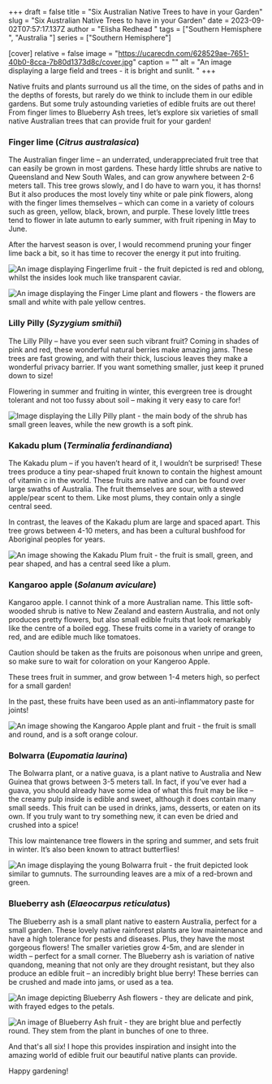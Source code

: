 +++
draft = false
title = "Six Australian Native Trees to have in your Garden"
slug = "Six Australian Native Trees to have in your Garden"
date = 2023-09-02T07:57:17.137Z
author = "Elisha Redhead "
tags = ["Southern Hemisphere ", "Australia "]
series = ["Southern Hemisphere"]

[cover]
relative = false
image = "https://ucarecdn.com/628529ae-7651-40b0-8cca-7b80d1373d8c/cover.jpg"
caption = ""
alt = "An image displaying a large field and trees - it is bright and sunlit.  "
+++

Native fruits and plants surround us all the time, on the sides of paths and in the depths of forests, but rarely do we think to include them in our edible gardens. But some truly astounding varieties of edible fruits are out there! From finger limes to Blueberry Ash trees, let’s explore six varieties of small native Australian trees that can provide fruit for your garden!

### **Finger lime (*Citrus australasica*)**  

The Australian finger lime – an underrated, underappreciated fruit tree that can easily be grown in most gardens. These hardy little shrubs are native to Queensland and New South Wales, and can grow anywhere between 2-6 meters tall. This tree grows slowly, and I do have to warn you, it has thorns! But it also produces the most lovely tiny white or pale pink flowers, along with the finger limes themselves – which can come in a variety of colours such as green, yellow, black, brown, and purple. These lovely little trees tend to flower in late autumn to early summer, with fruit ripening in May to June.

After the harvest season is over, I would recommend pruning your finger lime back a bit, so it has time to recover the energy it put into fruiting.

![An image displaying Fingerlime fruit - the fruit depicted is red and oblong, whilst the insides look much like transparent caviar.](https://ucarecdn.com/b216fc3d-97ba-4416-ad7b-ef101f585171/shutterstock_1431545150.webp)

![An image displaying the Finger Lime plant and flowers - the flowers are small and white with pale yellow centres. ](https://ucarecdn.com/163f38dc-7c6f-4202-933c-19e8f13540e2/shutterstock_1431700487.webp)

### **Lilly Pilly (*Syzygium smithii*)**  

The Lilly Pilly – have you ever seen such vibrant fruit? Coming in shades of pink and red, these wonderful natural berries make amazing jams. These trees are fast growing, and with their thick, luscious leaves they make a wonderful privacy barrier. If you want something smaller, just keep it pruned down to size!

Flowering in summer and fruiting in winter, this evergreen tree is drought tolerant and not too fussy about soil – making it very easy to care for!

![Image displaying the Lilly Pilly plant - the main body of the shrub has small green leaves, while the new growth is a soft pink.](https://ucarecdn.com/6147165c-603b-41d6-90c3-c8912cab078a/shutterstock_2116815545.webp)

### **Kakadu plum (*Terminalia ferdinandiana*)**

The Kakadu plum – if you haven’t heard of it, I wouldn’t be surprised! These trees produce a tiny pear-shaped fruit known to contain the highest amount of vitamin c in the world. These fruits are native and can be found over large swaths of Australia. The fruit themselves are sour, with a stewed apple/pear scent to them. Like most plums, they contain only a single central seed.

In contrast, the leaves of the Kakadu plum are large and spaced apart. This tree grows between 4-10 meters, and has been a cultural bushfood for Aboriginal peoples for years.

![An image showing the Kakadu Plum fruit - the fruit is small, green, and pear shaped, and has a central seed like a plum.](https://ucarecdn.com/223c9aa2-420b-4f72-a30e-4761a9eb4c93/shutterstock_2271990053.webp)

### **Kangaroo apple (*Solanum aviculare*)**

Kangaroo apple. I cannot think of a more Australian name. This little soft-wooded shrub is native to New Zealand and eastern Australia, and not only produces pretty flowers, but also small edible fruits that look remarkably like the centre of a boiled egg. These fruits come in a variety of orange to red, and are edible much like tomatoes.

Caution should be taken as the fruits are poisonous when unripe and green, so make sure to wait for coloration on your Kangeroo Apple.

These trees fruit in summer, and grow between 1-4 meters high, so perfect for a small garden!

In the past, these fruits have been used as an anti-inflammatory paste for joints!

![An image showing the Kangaroo Apple plant and fruit - the fruit is small and round, and is a soft orange colour. ](https://ucarecdn.com/ecde4d9e-cc4a-4078-b87d-9f698d3947ca/shutterstock_1220223037.webp)

### **Bolwarra (*Eupomatia laurina*)**

The Bolwarra plant, or a native guava, is a plant native to Australia and New Guinea that grows between 3-5 meters tall. In fact, if you’ve ever had a guava, you should already have some idea of what this fruit may be like – the creamy pulp inside is edible and sweet, although it does contain many small seeds. This fruit can be used in drinks, jams, desserts, or eaten on its own. If you truly want to try something new, it can even be dried and crushed into a spice!

This low maintenance tree flowers in the spring and summer, and sets fruit in winter. It’s also been known to attract butterflies!

![An image displaying the young Bolwarra fruit - the fruit depicted look similar to gumnuts. The surrounding leaves are a mix of a red-brown and green. ](https://ucarecdn.com/2ca849d5-65c3-4c16-930a-c65b7484228c/shutterstock_2228600269.webp)

### **Blueberry ash (*Elaeocarpus reticulatus*)**

The Blueberry ash is a small plant native to eastern Australia, perfect for a small garden. These lovely native rainforest plants are low maintenance and have a high tolerance for pests and diseases. Plus, they have the most gorgeous flowers! The smaller varieties grow 4-5m, and are slender in width – perfect for a small corner. The Blueberry ash is variation of native quandong, meaning that not only are they drought resistant, but they also produce an edible fruit – an incredibly bright blue berry! These berries can be crushed and made into jams, or used as a tea.

![An image depicting Blueberry Ash flowers - they are delicate and pink, with frayed edges to the petals.](https://ucarecdn.com/ced960d8-1661-4900-82e2-1133730ac00d/ash-2.jpg)

![An image of Blueberry Ash fruit - they are bright blue and perfectly round. They stem from the plant in bunches of one to three. ](https://ucarecdn.com/62b9d88b-f985-40f6-84fa-25168f5db3b5/ash-3.png)

And that's all six! I hope this provides inspiration and insight into the amazing world of edible fruit our beautiful native plants can provide. 

Happy gardening!